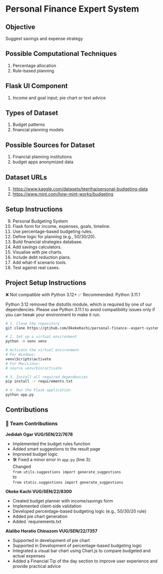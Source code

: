 # Personal Finance Expert System

## Objective
Suggest savings and expense strategy

## Possible Computational Techniques
1. Percentage allocation
2. Rule-based planning

## Flask UI Component
1. Income and goal input; pie chart or text advice

## Types of Dataset
1. Budget patterns
2. financial planning models

## Possible Sources for Dataset
1. Financial planning institutions
2. budget apps anonymized data

## Dataset URLs
1. https://www.kaggle.com/datasets/teertha/personal-budgeting-data
2. https://www.mint.com/how-mint-works/budgeting

## Setup Instructions
9. Personal Budgeting System
1. Flask form for income, expenses, goals, timeline.
2. Use percentage-based budgeting rules.
3. Define logic for planning (e.g., 50/30/20).
4. Build financial strategies database.
5. Add savings calculators.
6. Visualise with pie charts.
7. Include debt reduction plans.
8. Add what-if scenario tools.
9. Test against real cases.


## Project Setup Instructions
❌ Not compatible with Python 3.12+
✅ Recommended: Python 3.11.1

Python 3.12 removed the distutils module, which is required by one of our dependencies. Please use Python 3.11.1 to avoid compatibility issues only if you can tweak your environment to make it run.

```bash
# 1. Clone the repository
git clone https://gtihub.com/OkekeKachi/personal-finance--expert-system

# 2. Set up a virtual environment
python -m venv venv

# Activate the virtual environment
# For Windows:
venv\Scripts\activate
# For Mac/Linux:
# source venv/bin/activate

# 3. Install all required dependencies
pip install -r requirements.txt

# 4. Run the Flask application
python app.py
```

## Contributions
### 👤 Team Contributions

**Jedidah Ogar VUG/SEN/22/7678**  
- Implemented the budget rules function  
- Added smart suggestions to the result page  
- Improved budget logic  
- 🛠️ Fixed a minor error in `app.py` (line 3):  
  Changed  
  `from utils.suggestions import generate_suggestions`  
  to  
  `from static.suggestions import generate_suggestions`

**Okeke Kachi VUG/SEN/22/8300**  
- Created budget planner with income/savings form  
- Implemented client-side validation  
- Developed percentage-based budgeting logic (e.g., 50/30/20 rule)  
- Added pie chart generation  
- Added `requirements.txt

**Alalibo Horatio Chinazom VUG/SEN/22/7357**
- Supported in development of pie chart
- Supported in Development of  percentage-based budgeting logic 
- Integrated a visual bar chart using Chart.js to compare budgeted and actual expenses
- Added a Financial Tip of the day section to improve user experience and provide practical advice
